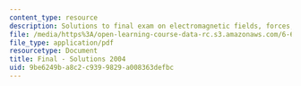 ```yaml
---
content_type: resource
description: Solutions to final exam on electromagnetic fields, forces, and motion.
file: /media/https%3A/open-learning-course-data-rc.s3.amazonaws.com/6-641-electromagnetic-fields-forces-and-motion-spring-2005/9be6249ba8c2c9399829a008363defbc_04_final_sol.pdf
file_type: application/pdf
resourcetype: Document
title: Final - Solutions 2004
uid: 9be6249b-a8c2-c939-9829-a008363defbc
---
```

